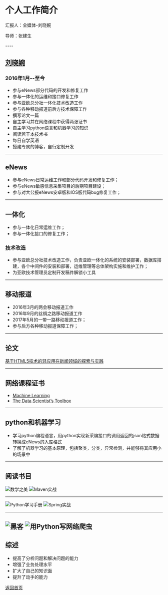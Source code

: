 # 个人工作简介
<p> 汇报人：全媒体-刘晓婉 </p>
<p> 导师：张建生 </p>
----

## [刘晓婉](http://www.liuxiaowan.com)


### 2016年1月--至今
* 参与eNews部分代码的开发和修复工作
* 参与一体化的运维和接口修复工作
* 参与亚欧总分社一体化技术改造工作
* 参与各种移动报道前后方技术保障工作
* 撰写论文一篇
* 自主学习并在网络课程中获得两张证书
* 自主学习python语言和机器学习的知识
* 阅读若干本技术书
* 每日自学英语
* 搭建专属的博客，自行定制开发

----

## eNews

- 参与eNews日常运维工作和部分代码开发和修复工作；
- 参与eNews敏感信息采集项目的后期项目建设；
- 参与对大公报eNews安卓版和IOS版代码bug修复工作；


----

## 一体化

- 参与一体化日常运维工作；
- 参与一体化接口的修复工作；

### 技术改造

- 参与亚欧总分社技术改造工作，负责亚欧一体化的系统的安装部署，数据库搭建，各个中间件的安装和部署，运维管理等总体架构实施和维护工作；
- 为亚欧技术管理员定制开发稿件解锁小工具

----

## 移动报道

- 2016年3月的两会移动报道工作
- 2016年9月的丝绸之路移动报道工作
- 2017年5月的一带一路移动报道工作；
- 参与后方各种移动报道保障工作；

----

## 论文

[基于HTML5技术的轻应用在新闻领域的探索与实践](http://liuxiaowan.com/paper/%E5%9F%BA%E4%BA%8EHTML5%E6%8A%80%E6%9C%AF%E7%9A%84%E8%BD%BB%E5%BA%94%E7%94%A8%E5%9C%A8%E6%96%B0%E9%97%BB%E9%A2%86%E5%9F%9F%E7%9A%84%E6%8E%A2%E7%B4%A2%E4%B8%8E%E5%AE%9E%E8%B7%B5v1.2.pdf)

----

## 网络课程证书

- [Machine Learning](https://www.coursera.org/account/accomplishments/verify/FW95GW7EQCJ2)
- [The Data Scientist’s Toolbox](https://www.coursera.org/account/accomplishments/verify/H2ZHFRBD7L4J)
----

## python和机器学习

- 学习python编程语言，用python实现新采编接口的调用返回的json格式数据转换成eNews的入库格式
- 了解了机器学习的基本原理，包括聚类，分类，异常检测，并能够将其应用小的场景中
----

## 阅读书目

![数学之美](https://github.com/perixiaowan/MarkdownPhotos/blob/master/ebooks/mathbeauty.jpg?raw=true)
![Maven实战](https://github.com/perixiaowan/MarkdownPhotos/blob/master/ebooks/maveninaction.jpg?raw=true)

----
![Python学习手册](https://github.com/perixiaowan/MarkdownPhotos/blob/master/ebooks/LearningPython.jpg?raw=true)
![Spring实战](https://github.com/perixiaowan/MarkdownPhotos/blob/master/ebooks/springinaction.jpg?raw=true)

----

![黑客](https://github.com/perixiaowan/MarkdownPhotos/blob/master/ebooks/heike.jpg?raw=true)
![用Python写网络爬虫](https://github.com/perixiaowan/MarkdownPhotos/blob/master/ebooks/crawler.jpg?raw=true)
----

## 综述

- 提高了分析问题和解决问题的能力
- 增强了业务处理水平
- 扩大了自己的知识面
- 提升了动手的能力

[返回首页](http://www.liuxiaowan.com/keynote/)
